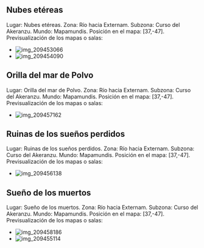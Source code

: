 ## Nubes etéreas
Lugar: Nubes etéreas.
Zona: Río hacia Externam.
Subzona: Curso del Akeranzu.
Mundo: Mapamundis.
Posición en el mapa: [37,-47].
Previsualización de los mapas o salas:
- ![img_209453066](https://media.discordapp.net/attachments/1115311447145193482/1115349308284354580/209453066.jpg)
- ![img_209454090](https://media.discordapp.net/attachments/1115311447145193482/1115349338344915104/209454090.jpg)

## Orilla del mar de Polvo
Lugar: Orilla del mar de Polvo.
Zona: Río hacia Externam.
Subzona: Curso del Akeranzu.
Mundo: Mapamundis.
Posición en el mapa: [37,-47].
Previsualización de los mapas o salas:
- ![img_209457162](https://media.discordapp.net/attachments/1115311447145193482/1115349431349412021/209457162.jpg)

## Ruinas de los sueños perdidos
Lugar: Ruinas de los sueños perdidos.
Zona: Río hacia Externam.
Subzona: Curso del Akeranzu.
Mundo: Mapamundis.
Posición en el mapa: [37,-47].
Previsualización de los mapas o salas:
- ![img_209456138](https://media.discordapp.net/attachments/1115311447145193482/1115349399221063710/209456138.jpg)

## Sueño de los muertos
Lugar: Sueño de los muertos.
Zona: Río hacia Externam.
Subzona: Curso del Akeranzu.
Mundo: Mapamundis.
Posición en el mapa: [37,-47].
Previsualización de los mapas o salas:
- ![img_209458186](https://media.discordapp.net/attachments/1115311447145193482/1115349461917503488/209458186.jpg)
- ![img_209455114](https://media.discordapp.net/attachments/1115311447145193482/1115349368569085952/209455114.jpg)